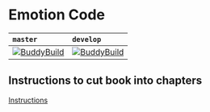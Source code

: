 # Emotion Code

| `master` | `develop` |
| :------- | :-------- |
| [![BuddyBuild](https://dashboard.buddybuild.com/api/statusImage?appID=5795d914c3fa700100ebdb42&branch=master&build=latest)](https://dashboard.buddybuild.com/apps/5795d914c3fa700100ebdb42/build/latest) | [![BuddyBuild](https://dashboard.buddybuild.com/api/statusImage?appID=5795d914c3fa700100ebdb42&branch=develop&build=latest)](https://dashboard.buddybuild.com/apps/5795d914c3fa700100ebdb42/build/latest) |

## Instructions to cut book into chapters
[Instructions](Book.md)